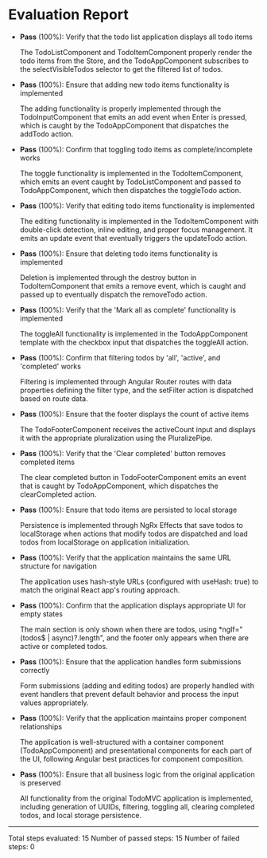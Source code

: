 # Evaluation Report

- **Pass** (100%): Verify that the todo list application displays all todo items
  
  The TodoListComponent and TodoItemComponent properly render the todo items from the Store, and the TodoAppComponent subscribes to the selectVisibleTodos selector to get the filtered list of todos.

- **Pass** (100%): Ensure that adding new todo items functionality is implemented
  
  The adding functionality is properly implemented through the TodoInputComponent that emits an add event when Enter is pressed, which is caught by the TodoAppComponent that dispatches the addTodo action.

- **Pass** (100%): Confirm that toggling todo items as complete/incomplete works
  
  The toggle functionality is implemented in the TodoItemComponent, which emits an event caught by TodoListComponent and passed to TodoAppComponent, which then dispatches the toggleTodo action.

- **Pass** (100%): Verify that editing todo items functionality is implemented
  
  The editing functionality is implemented in the TodoItemComponent with double-click detection, inline editing, and proper focus management. It emits an update event that eventually triggers the updateTodo action.

- **Pass** (100%): Ensure that deleting todo items functionality is implemented
  
  Deletion is implemented through the destroy button in TodoItemComponent that emits a remove event, which is caught and passed up to eventually dispatch the removeTodo action.

- **Pass** (100%): Verify that the 'Mark all as complete' functionality is implemented
  
  The toggleAll functionality is implemented in the TodoAppComponent template with the checkbox input that dispatches the toggleAll action.

- **Pass** (100%): Confirm that filtering todos by 'all', 'active', and 'completed' works
  
  Filtering is implemented through Angular Router routes with data properties defining the filter type, and the setFilter action is dispatched based on route data.

- **Pass** (100%): Ensure that the footer displays the count of active items
  
  The TodoFooterComponent receives the activeCount input and displays it with the appropriate pluralization using the PluralizePipe.

- **Pass** (100%): Verify that the 'Clear completed' button removes completed items
  
  The clear completed button in TodoFooterComponent emits an event that is caught by TodoAppComponent, which dispatches the clearCompleted action.

- **Pass** (100%): Ensure that todo items are persisted to local storage
  
  Persistence is implemented through NgRx Effects that save todos to localStorage when actions that modify todos are dispatched and load todos from localStorage on application initialization.

- **Pass** (100%): Verify that the application maintains the same URL structure for navigation
  
  The application uses hash-style URLs (configured with useHash: true) to match the original React app's routing approach.

- **Pass** (100%): Confirm that the application displays appropriate UI for empty states
  
  The main section is only shown when there are todos, using *ngIf="(todos$ | async)?.length", and the footer only appears when there are active or completed todos.

- **Pass** (100%): Ensure that the application handles form submissions correctly
  
  Form submissions (adding and editing todos) are properly handled with event handlers that prevent default behavior and process the input values appropriately.

- **Pass** (100%): Verify that the application maintains proper component relationships
  
  The application is well-structured with a container component (TodoAppComponent) and presentational components for each part of the UI, following Angular best practices for component composition.

- **Pass** (100%): Ensure that all business logic from the original application is preserved
  
  All functionality from the original TodoMVC application is implemented, including generation of UUIDs, filtering, toggling all, clearing completed todos, and local storage persistence.

---

Total steps evaluated: 15
Number of passed steps: 15
Number of failed steps: 0